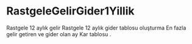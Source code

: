 # RastgeleGelirGider1Yillik
Rastgele 12 aylık gelir
Rastgele 12 aylık gider tablosu oluşturma
En fazla gelir getiren ve gider olan ay 
Kar tablosu .
